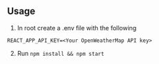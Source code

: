 ## Usage

1. In root create a .env file with the following

```
REACT_APP_API_KEY=<Your OpenWeatherMap API key>
```

2. Run `npm install && npm start`
